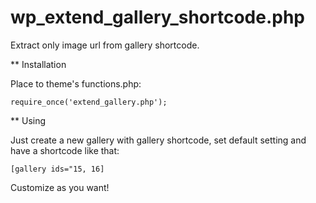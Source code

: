 # wp_extend_gallery_shortcode.php
Extract only image url from gallery shortcode.

** Installation

Place to theme's functions.php:

```
require_once('extend_gallery.php');
```

** Using

Just create a new gallery with gallery shortcode, set default setting and have a shortcode like that:

```
[gallery ids="15, 16]
```

Customize as you want!


